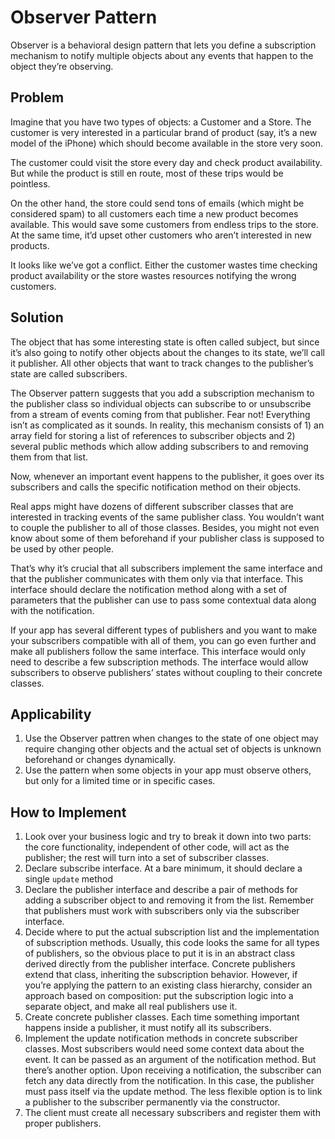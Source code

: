 # Observer Pattern

Observer is a behavioral design pattern that lets you define a subscription mechanism to notify multiple objects about
any events that happen to the object they’re observing.

## Problem

Imagine that you have two types of objects: a Customer and a Store. The customer is very interested in a particular
brand of product (say, it’s a new model of the iPhone) which should become available in the store very soon.

The customer could visit the store every day and check product availability. But while the product is still en route,
most of these trips would be pointless.

On the other hand, the store could send tons of emails (which might be considered spam) to all customers each time a new
product becomes available. This would save some customers from endless trips to the store. At the same time, it’d upset
other customers who aren’t interested in new products.

It looks like we’ve got a conflict. Either the customer wastes time checking product availability or the store wastes
resources notifying the wrong customers.

## Solution

The object that has some interesting state is often called subject, but since it’s also going to notify other objects
about the changes to its state, we’ll call it publisher. All other objects that want to track changes to the publisher’s
state are called subscribers.

The Observer pattern suggests that you add a subscription mechanism to the publisher class so individual objects can
subscribe to or unsubscribe from a stream of events coming from that publisher. Fear not! Everything isn’t as
complicated as it sounds. In reality, this mechanism consists of 1) an array field for storing a list of references to
subscriber objects and 2) several public methods which allow adding subscribers to and removing them from that list.

Now, whenever an important event happens to the publisher, it goes over its subscribers and calls the specific
notification method on their objects.

Real apps might have dozens of different subscriber classes that are interested in tracking events of the same publisher
class. You wouldn’t want to couple the publisher to all of those classes. Besides, you might not even know about some of
them beforehand if your publisher class is supposed to be used by other people.

That’s why it’s crucial that all subscribers implement the same interface and that the publisher communicates with them
only via that interface. This interface should declare the notification method along with a set of parameters that the
publisher can use to pass some contextual data along with the notification.

If your app has several different types of publishers and you want to make your subscribers compatible with all of them,
you can go even further and make all publishers follow the same interface. This interface would only need to describe a
few subscription methods. The interface would allow subscribers to observe publishers’ states without coupling to their
concrete classes.

## Applicability

1. Use the Observer pattren when changes to the state of one object may require changing other objects and the actual
   set of objects is unknown beforehand or changes dynamically.
2. Use the pattern when some objects in your app must observe others, but only for a limited time or in specific cases.

## How to Implement

1. Look over your business logic and try to break it down into two parts: the core functionality, independent of other
   code, will act as the publisher; the rest will turn into a set of subscriber classes.
2. Declare subscribe interface. At a bare minimum, it should declare a single `update` method
3. Declare the publisher interface and describe a pair of methods for adding a subscriber object to and removing it from
   the list. Remember that publishers must work with subscribers only via the subscriber interface.
4. Decide where to put the actual subscription list and the implementation of subscription methods. Usually, this code
   looks the same for all types of publishers, so the obvious place to put it is in an abstract class derived directly
   from the publisher interface. Concrete publishers extend that class, inheriting the subscription behavior. However,
   if you’re applying the pattern to an existing class hierarchy, consider an approach based on composition: put the
   subscription logic into a separate object, and make all real publishers use it.
7. Create concrete publisher classes. Each time something important happens inside a publisher, it must notify all its
   subscribers.
8. Implement the update notification methods in concrete subscriber classes. Most subscribers would need some context
   data about the event. It can be passed as an argument of the notification method. But there’s another option. Upon
   receiving a notification, the subscriber can fetch any data directly from the notification. In this case, the
   publisher must pass itself via the update method. The less flexible option is to link a publisher to the subscriber
   permanently via the constructor.
9. The client must create all necessary subscribers and register them with proper publishers.

